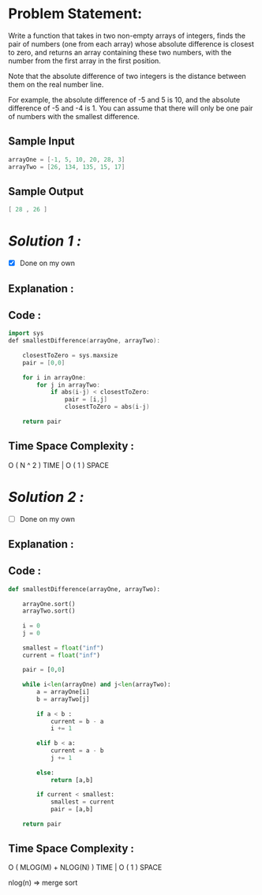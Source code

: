 # Problem Statement:

 Write a function that takes in two non-empty arrays of integers, finds the pair of numbers (one from each array) whose absolute difference is closest to zero, and returns an array containing these two numbers, with the number from the first array in the first position. 

Note that the absolute difference of two integers is the distance between them on the real number line. 

For example, the absolute difference of -5 and 5 is 10, and the absolute difference of -5 and -4 is 1. You can assume that there will only be one pair of numbers with the smallest difference.

## Sample Input

```cpp
arrayOne = [-1, 5, 10, 20, 28, 3]
arrayTwo = [26, 134, 135, 15, 17]
```

## Sample Output

```cpp
[ 28 , 26 ]
```

# *Solution 1 :*

- [x]  Done on my own

## Explanation :

## Code :

```cpp
import sys
def smallestDifference(arrayOne, arrayTwo):
    
	closestToZero = sys.maxsize
	pair = [0,0]
	
	for i in arrayOne:
		for j in arrayTwo:
			if abs(i-j) < closestToZero:
				pair = [i,j]
				closestToZero = abs(i-j)
			
	return pair
```

## Time Space Complexity :

O ( N ^ 2 ) TIME | O ( 1 ) SPACE

# *Solution 2 :*

- [ ]  Done on my own

## Explanation :

## Code :

```python
def smallestDifference(arrayOne, arrayTwo):
	
	arrayOne.sort()
	arrayTwo.sort()
	
	i = 0
	j = 0
	
	smallest = float("inf")
	current = float("inf")
	
	pair = [0,0]
	
	while i<len(arrayOne) and j<len(arrayTwo):
		a = arrayOne[i]
		b = arrayTwo[j]
		
		if a < b :
			current = b - a
			i += 1
			
		elif b < a:
			current = a - b
			j += 1
			
		else:
			return [a,b]
		
		if current < smallest:
			smallest = current
			pair = [a,b]
			
	return pair
```

## Time Space Complexity :

O ( MLOG(M) + NLOG(N) ) TIME | O ( 1 ) SPACE

nlog(n) ⇒ merge sort